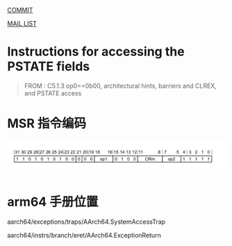 [COMMIT](https://github.com/torvalds/linux/commit/0bf0f444b2c49241b2b39aa3cf210d7c95ef6c34)

[MAIL LIST](https://lore.kernel.org/all/1535645767-9901-5-git-send-email-will.deacon@arm.com/#t)


# Instructions for accessing the PSTATE fields


> FROM : C5.1.3 op0==0b00, architectural hints, barriers and CLREX, and PSTATE access
>
# MSR 指令编码
![MSR_encodeing](img/MSR_encodeing.png)


# arm64 手册位置
aarch64/exceptions/traps/AArch64.SystemAccessTrap

aarch64/instrs/branch/eret/AArch64.ExceptionReturn
